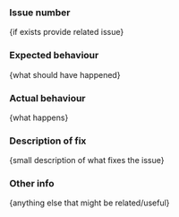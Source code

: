### Issue number

{if exists provide related issue}

### Expected behaviour

{what should have happened}

### Actual behaviour

{what happens}

### Description of fix

{small description of what fixes the issue}

### Other info

{anything else that might be related/useful}

